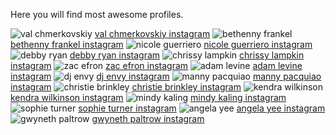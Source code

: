 Here you will find most awesome profiles.

<img src="https://scontent.cdninstagram.com/t51.2885-19/s320x320/14099320_536754656521408_945588029_a.jpg" alt="val chmerkovskiy">
<a href="https://www.picdora.com/instagram/iamvalc">val chmerkovskiy instagram</a>

<img src="https://scontent.cdninstagram.com/t51.2885-19/s320x320/11363995_748764271900311_736428532_a.jpg" alt="bethenny frankel">
<a href="https://www.picdora.com/instagram/bethennyfrankel">bethenny frankel instagram</a>

<img src="https://scontent.cdninstagram.com/t51.2885-19/s320x320/13686829_654004618095713_575564768_a.jpg" alt="nicole guerriero">
<a href="https://www.picdora.com/instagram/nicoleguerriero">nicole guerriero instagram</a>

<img src="https://scontent.cdninstagram.com/t51.2885-19/s320x320/13381346_849126585232230_141232461_a.jpg" alt="debby ryan">
<a href="https://www.picdora.com/instagram/debbyryan">debby ryan instagram</a>

<img src="https://scontent.cdninstagram.com/t51.2885-19/10576215_239921812884594_1656423862_a.jpg" alt="chrissy lampkin">
<a href="https://www.picdora.com/instagram/chrissylampkin">chrissy lampkin instagram</a>

<img src="https://scontent.cdninstagram.com/t51.2885-15/e35/14134503_1625274304436903_1442216340_n.jpg?ig_cache_key=MTMzNDE0NjIzNTU1MjIwODM1Ng%3D%3D.2" alt="zac efron">
<a href="https://www.picdora.com/instagram/zacefron/">zac efron instagram</a>

<img src="https://scontent.cdninstagram.com/t51.2885-19/11283404_1599199863665837_1609503574_a.jpg" alt="adam levine">
<a href="https://www.picdora.com/instagram/adamlevine">adam levine instagram</a>

<img src="https://scontent.cdninstagram.com/t51.2885-19/s320x320/13643622_1622592978056409_346689980_a.jpg" alt="dj envy">
<a href="https://www.picdora.com/instagram/djenvy">dj envy instagram</a>

<img src="https://scontent.cdninstagram.com/t51.2885-19/10946477_1417906551842535_864123326_a.jpg" alt="manny pacquiao">
<a href="https://www.picdora.com/instagram/mannypacquiao">manny pacquiao instagram</a>

<img src="https://scontent.cdninstagram.com/t51.2885-19/11887110_1631540740435083_1897996336_a.jpg" alt="christie brinkley">
<a href="https://www.picdora.com/instagram/christiebrinkley">christie brinkley instagram</a>

<img src="https://scontent.cdninstagram.com/t51.2885-19/s320x320/12383449_472322246292789_296276400_a.jpg" alt="kendra wilkinson">
<a href="https://www.picdora.com/instagram/kendra_wilkinson_baskett">kendra wilkinson instagram</a>

<img src="https://scontent.cdninstagram.com/t51.2885-19/s150x150/12317488_554622561358328_2130949067_a.jpg" alt="mindy kaling">
<a href="https://www.picdora.com/instagram/mindykaling">mindy kaling instagram</a>

<img src="https://scontent.cdninstagram.com/l/t51.2885-19/11351654_853212254758234_1211460889_a.jpg" alt="sophie turner">
<a href="https://www.picdora.com/instagram/sophiet">sophie turner instagram</a>

<img src="https://scontent.cdninstagram.com/t51.2885-19/s320x320/14369226_256594081407936_854704073_a.jpg" alt="angela yee">
<a href="https://www.picdora.com/instagram/angelayee">angela yee instagram</a>

<img src="https://scontent.cdninstagram.com/t51.2885-19/s320x320/12501545_632052156942512_1459737461_a.jpg" alt="gwyneth paltrow">
<a href="https://www.picdora.com/instagram/gwynethpaltrow">gwyneth paltrow instagram</a>
